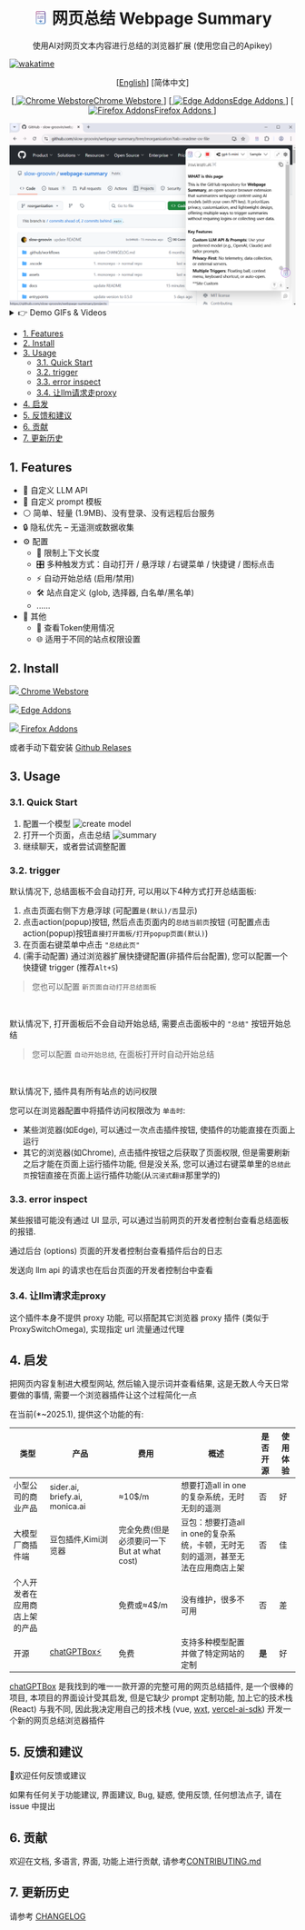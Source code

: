
<h1 align="center" style="display: flex; flex-direction: row;justify-content:center; align-items: center; gap:.25em;">
 <img src="../assets/16.png" width="26"/>
 <span> 网页总结 Webpage Summary </span>
</h1>
<p align="center">使用AI对网页文本内容进行总结的浏览器扩展 (使用您自己的Apikey)</p>


[![wakatime](https://wakatime.com/badge/user/6476bd96-6b6e-4943-b20d-e7f34889cb5a/project/34d281d5-2656-4ac2-a17c-4141f46d06f7.svg)](https://wakatime.com/badge/user/6476bd96-6b6e-4943-b20d-e7f34889cb5a/project/34d281d5-2656-4ac2-a17c-4141f46d06f7)

<p align="center">
  [<a href="/README.md">English</a>]
  [<span>简体中文</span>]
</p>

<p align="center">
[<a href="https://chromewebstore.google.com/detail/dhdnamkkepndgjimbpacmibkblndangk?utm_source=item-share-cp">
  <img src="/docs/img/google-store.svg" alt="Chrome Webstore">Chrome Webstore
</a>]
[<a href="https://microsoftedge.microsoft.com/addons/detail/jidechjgegiafmcmmhlifebacppcfboe">
  <img src="/docs/img/edge.svg" alt="Edge Addons">Edge Addons
</a>]
[<a href="https://addons.mozilla.org/firefox/addon/webpage-summary/">
  <img src="/docs/img/firefox.svg" alt="Firefox Addons">Firefox Addons
</a>]
</p>

<img src="/docs/img/screenshot.png">

<details>
  <summary>
    👉 Demo GIFs & Videos
  </summary>

  ![summary](/docs/img/summary-anim.webp)
  
  https://github.com/user-attachments/assets/2a610cb2-e268-46a5-ab06-064a2037abfe

</details>

- [1. Features](#1-features)
- [2. Install](#2-install)
- [3. Usage](#3-usage)
  - [3.1. Quick Start](#31-quick-start)
  - [3.2. trigger](#32-trigger)
  - [3.3. error inspect](#33-error-inspect)
  - [3.4. 让llm请求走proxy](#34-让llm请求走proxy)
- [4. 启发](#4-启发)
- [5. 反馈和建议](#5-反馈和建议)
- [6. 贡献](#6-贡献)
- [7. 更新历史](#7-更新历史)


## 1. Features

- 🔧 自定义 LLM API
- 📝 自定义 prompt 模板
- ⚪ 简单、轻量 (1.9MB)、没有登录、没有远程后台服务
- 🔒 隐私优先 – 无遥测或数据收集
- ⚙ 配置
  - 📏 限制上下文长度
  - 🎛️ 多种触发方式：自动打开 / 悬浮球 / 右键菜单 / 快捷键 / 图标点击
  - ⚡ 自动开始总结 (启用/禁用)
  - 🛠️ 站点自定义 (glob, 选择器, 白名单/黑名单)
  - ......
- 🌊 其他
  - 👀 查看Token使用情况
  - 🌐 适用于不同的站点权限设置


## 2. Install
[![](/docs/img/google-store.svg) Chrome Webstore](https://chromewebstore.google.com/detail/dhdnamkkepndgjimbpacmibkblndangk?utm_source=item-share-cp)

[![](/docs//img/edge.svg) Edge Addons](https://microsoftedge.microsoft.com/addons/detail/jidechjgegiafmcmmhlifebacppcfboe)

[![](/docs/img/firefox.svg) Firefox Addons](https://addons.mozilla.org/firefox/addon/webpage-summary/)

或者手动下载安装 [Github Relases](https://github.com/slow-groovin/webpage-summary/releases)

## 3. Usage
### 3.1. Quick Start

1.  配置一个模型
![create model](/docs/img/create-model-anim.webp?width=500&height=300)
2.  打开一个页面，点击总结
![summary](/docs/img/summary-anim.webp)
3.  继续聊天，或者尝试调整配置




### 3.2. trigger
默认情况下, 总结面板不会自动打开, 可以用以下4种方式打开总结面板:
1. 点击页面右侧下方悬浮球 (可配置`是(默认)/否`显示)
2. 点击action(popup)按钮, 然后点击页面内的`总结当前页`按钮 (可配置点击action(popup)按钮`直接打开面板/打开popup页面(默认)`)
3. 在页面右键菜单中点击 `"总结此页"`
4. (需手动配置) 通过浏览器扩展快捷键配置(非插件后台配置), 您可以配置一个快捷键 trigger (推荐`Alt+S`)

> 您也可以配置 `新页面自动打开总结面板`

<br>

默认情况下, 打开面板后不会自动开始总结, 需要点击面板中的 `"总结"` 按钮开始总结
> 您可以配置 `自动开始总结`, 在面板打开时自动开始总结

<br>

默认情况下, 插件具有所有站点的访问权限

您可以在浏览器配置中将插件访问权限改为 `单击时`:
- 某些浏览器(如Edge), 可以通过一次点击插件按钮, 使插件的功能直接在页面上运行
- 其它的浏览器(如Chrome), 点击插件按钮之后获取了页面权限, 但是需要刷新之后才能在页面上运行插件功能, 但是没关系, 您可以通过右键菜单里的`总结此页`按钮直接在页面上运行插件功能(从`沉浸式翻译`那里学的)




### 3.3. error inspect
某些报错可能没有通过 UI 显示, 可以通过当前网页的开发者控制台查看总结面板的报错.

通过后台 (options) 页面的开发者控制台查看插件后台的日志

发送向 llm api 的请求也在后台页面的开发者控制台中查看

### 3.4. 让llm请求走proxy
这个插件本身不提供 proxy 功能, 可以搭配其它浏览器 proxy 插件 (类似于 ProxySwitchOmega), 实现指定 url 流量通过代理


## 4. 启发
把网页内容复制进大模型网站, 然后输入提示词并查看结果, 这是无数人今天日常要做的事情, 需要一个浏览器插件让这个过程简化一点

在当前(*~2025.1), 提供这个功能的有:

| 类型                           | 产品                                                   | 费用                                       | 概述                                                                             | 是否开源 | 使用体验 |
| ------------------------------ | ------------------------------------------------------ | ------------------------------------------ | -------------------------------------------------------------------------------- | -------- | -------- |
| 小型公司的商业产品             | sider.ai, briefy.ai, monica.ai                         | ≈10$/m                                     | 想要打造all in one的复杂系统，无时无刻的遥测                                     | 否       | 好       |
| 大模型厂商插件端               | 豆包插件,Kimi浏览器                                    | 完全免费(但是必须要问一下But at what cost) | 豆包：想要打造all in one的复杂系统，卡顿，无时无刻的遥测，甚至无法在应用商店上架 | 否       | 佳       |
| 个人开发者在应用商店上架的产品 |                                                        | 免费或≈4$/m                                | 没有维护，很多不可用                                                             | 否       | 差       |
| 开源                           | [chatGPTBox⚡](https://github.com/josStorer/chatGPTBox) | 免费                                       | 支持多种模型配置并做了特定网站的定制                                             | **是**   | 好       |



[chatGPTBox](https://github.com/josStorer/chatGPTBox) 是我找到的唯一一款开源的完整可用的网页总结插件, 是一个很棒的项目, 本项目的界面设计受其启发, 但是它缺少 prompt 定制功能, 加上它的技术栈 (React) 与我不同, 因此我决定用自己的技术栈 (vue, [wxt](https://github.com/wxt-dev/wxt), [vercel-ai-sdk](https://sdk.vercel.ai/)) 开发一个新的网页总结浏览器插件



## 5. 反馈和建议
🙌欢迎任何反馈或建议

如果有任何关于功能建议, 界面建议, Bug, 疑惑, 使用反馈, 任何想法点子, 请在 issue 中提出


## 6. 贡献
欢迎在文档, 多语言, 界面, 功能上进行贡献, 请参考[CONTRIBUTING.md](CONTRIBUTING.md)

## 7. 更新历史
请参考 [CHANGELOG](/CHANGELOG.md)
